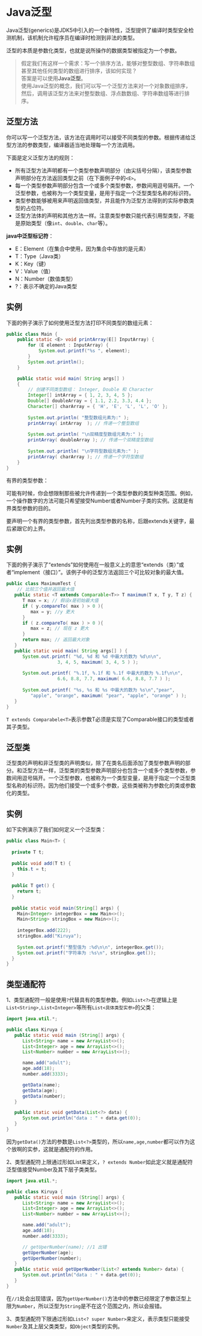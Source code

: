 # Java泛型

Java泛型(generics)是JDK5中引入的一个新特性，泛型提供了编译时类型安全检测机制，该机制允许程序员在编译时检测到非法的类型。

泛型的本质是参数化类型，也就是说所操作的数据类型被指定为一个参数。

> 假定我们有这样一个需求：写一个排序方法，能够对整型数组、字符串数组甚至其他任何类型的数组进行排序，该如何实现？\
> 答案是可以使用**Java泛型**。\
> 使用Java泛型的概念，我们可以写一个泛型方法来对一个对象数组排序，然后，调用该泛型方法来对整型数组、浮点数数组、字符串数组等进行排序。

## 泛型方法

你可以写一个泛型方法，该方法在调用时可以接受不同类型的参数。根据传递给泛型方法的参数类型，编译器适当地处理每一个方法调用。

下面是定义泛型方法的规则：

- 所有泛型方法声明都有一个类型参数声明部分（由尖括号分隔），该类型参数声明部分在方法返回类型之前（在下面例子中的`<E>`。
- 每一个类型参数声明部分包含一个或多个类型参数，参数间用逗号隔开。一个泛型参数，也被称为一个类型变量，是用于指定一个泛型类型名称的标识符。
- 类型参数能够被用来声明返回值类型，并且能作为泛型方法得到的实际参数类型的占位符。
- 泛型方法体的声明和其他方法一样。注意类型参数只能代表引用型类型，不能是原始类型（像`int`、`double`、`char`等）。

**java中泛型标记符**：

- E：Element（在集合中使用，因为集合中存放的是元素）
- T：Type（Java类）
- K：Key（键）
- V：Value（值）
- N：Number（数值类型）
- ?：表示不确定的Java类型

## 实例

下面的例子演示了如何使用泛型方法打印不同类型的数组元素：

```java
public class Main {
	public static <E> void printArray(E[] InputArray) {
        for (E element : InputArray) {
            System.out.printf("%s ", element);
        }
        System.out.println();
    }

    public static void main( String args[] )
    {
        // 创建不同类型数组： Integer, Double 和 Character
        Integer[] intArray = { 1, 2, 3, 4, 5 };
        Double[] doubleArray = { 1.1, 2.2, 3.3, 4.4 };
        Character[] charArray = { 'H', 'E', 'L', 'L', 'O' };
 
        System.out.println( "整型数组元素为:" );
        printArray( intArray  ); // 传递一个整型数组
 
        System.out.println( "\n双精度型数组元素为:" );
        printArray( doubleArray ); // 传递一个双精度型数组
 
        System.out.println( "\n字符型数组元素为:" );
        printArray( charArray ); // 传递一个字符型数组
    } 
}
```

有界的类型参数：

可能有时候，你会想限制那些被允许传递到一个类型参数的类型种类范围。例如，一个操作数字的方法可能只希望接受Number或者Number子类的实例。这就是有界类型参数的目的。

要声明一个有界的类型参数，首先列出类型参数的名称，后跟extends关键字，最后紧跟它的上界。

## 实例

下面的例子演示了“extends”如何使用在一般意义上的意思“extends（类）”或者“implement（接口）”。该例子中的泛型方法返回三个可比较对象的最大值。

```java
public class MaximumTest {
    // 比较三个值并返回最大值
   public static <T extends Comparable<T>> T maximum(T x, T y, T z) {                     
      T max = x; // 假设x是初始最大值
      if ( y.compareTo( max ) > 0 ){
         max = y; //y 更大
      }
      if ( z.compareTo( max ) > 0 ){
         max = z; // 现在 z 更大           
      }
      return max; // 返回最大对象
   }
   public static void main( String args[] ) {
      System.out.printf( "%d, %d 和 %d 中最大的数为 %d\n\n",
                   3, 4, 5, maximum( 3, 4, 5 ) );
 
      System.out.printf( "%.1f, %.1f 和 %.1f 中最大的数为 %.1f\n\n",
                   6.6, 8.8, 7.7, maximum( 6.6, 8.8, 7.7 ) );
 
      System.out.printf( "%s, %s 和 %s 中最大的数为 %s\n","pear",
         "apple", "orange", maximum( "pear", "apple", "orange" ) );
   }
}
```
`T extends Comparabele<T>`表示参数T必须是实现了Comparable接口的类型或者其子类型。

## 泛型类

泛型类的声明和非泛型类的声明类似，除了在类名后面添加了类型参数声明的部分。和泛型方法一样，泛型类的类型参数声明部分也包含一个或多个类型参数，参数间用逗号隔开。一个泛型参数，也被称为一个类型变量，是用于指定一个泛型类型名称的标识符。因为他们接受一个或多个参数，这些类被称为参数化的类或参数化的类型。

## 实例

如下实例演示了我们如何定义一个泛型类：

```java
public class Main<T> {
   
  private T t;
 
  public void add(T t) {
    this.t = t;
  }
 
  public T get() {
    return t;
  }
 
  public static void main(String[] args) {
    Main<Integer> integerBox = new Main<>();
    Main<String> stringBox = new Main<>();
 
    integerBox.add(222);
    stringBox.add("Kiruya");
 
    System.out.printf("整型值为 :%d\n\n", integerBox.get());
    System.out.printf("字符串为 :%s\n", stringBox.get());
  }
}
```

## 类型通配符

1、类型通配符一般是使用`?`代替具有的类型参数。例如`List<?>`在逻辑上是`List<String>,List<Integer>`等所有`List<具体类型实参>`的父类：

```java
import java.util.*;

public class Kiruya {
   public static void main (String[] args) {
      List<String> name = new ArrayList<>();
      List<Integer> age = new ArrayList<>();
      List<Number> number = new ArrayList<>();

      name.add("adult");
      age.add(18);
      number.add(3333);

      getData(name);
      getData(age);
      getData(number);
   }

   public static void getData(List<?> data) {
      System.out.println("data : " + data.get(0));
   }
}
```
因为`getData()`方法的参数是`List<?>`类型的，所以`name,age,number`都可以作为这个放啊的实参，这就是通配符的作用。

2、类型通配符上限通过形如List来定义，`? extends Number`如此定义就是通配符泛型值接受Number及其下层子类类型。

```java
import java.util.*;

public class Kiruya {
   public static void main (String[] args) {
      List<String> name = new ArrayList<>();
      List<Integer> age = new ArrayList<>();
      List<Number> number = new ArrayList<>();

      name.add("adult");
      age.add(18);
      number.add(3333);

      // getUperNumber(name); //1 出错
      getUperNumber(age);
      getUperNumber(number);
   }
   public static void getUperNumber(List<? extends Number> data) {
      System.out.println("data : " + data.get(0));
   }
}
```

在`//1`处会出现错误，因为`getUperNumber()`方法中的参数已经限定了参数泛型上限为`Number`，所以泛型为`String`是不在这个范围之内，所以会报错。

3、类型通配符下限通过形如`List<? super Number>`来定义，表示类型只能接受`Number`及其上层父类类型，如`Object`类型的实例。

